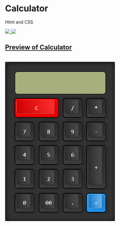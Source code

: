 # Calculator
Html and CSS 

<a href="https://www.w3.org/html/"> 
<img src="https://img.icons8.com/color/48/000000/html-5.png"/> </a>
<a href="https://www.w3schools.com/css/"> 
<img src="https://img.icons8.com/color/48/000000/css3.png"/> </a> 

<h2><b><u>Preview of Calculator</b></u></h2><br>
<img src="./Img/CalC.png">